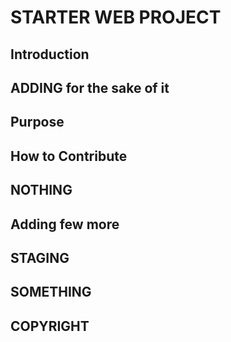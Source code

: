 #   STARTER WEB PROJECT 

##  Introduction

##  ADDING for the sake of it

##  Purpose

##  How to Contribute

##  NOTHING

##  Adding few more

## STAGING

## SOMETHING

## COPYRIGHT